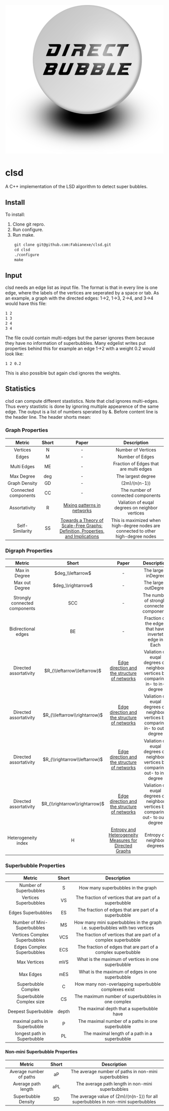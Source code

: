 ![logo](https://raw.githubusercontent.com/Fabianexe/clsd/master/logo.png "logo")

# clsd
A C++ implementation of the LSD algorithm to detect super bubbles.


## Install

To install:
1. Clone git repro.
2. Run configure.
3. Run make.
```
    git clone git@github.com:Fabianexe/clsd.git
    cd clsd
    ./configure 
    make
```

## Input

clsd needs an edge list as input file.
The format is that in every line is one edge, where the labels of the vertices are seperated by a space or tab.
As an example, a graph with the directed edges: 1->2, 1->3, 2->4, and 3->4 would have this file:
```
1 2
1 3
2 4
3 4
```

The file could contain multi-edges but the parser ignores them because they have no information of superbubbles.
Many edgelist writes put properties behind this for example an edge 1->2 with a weight 0.2 would look like:
```
1 2 0.2
```
This is also possible but again clsd ignores the weights.


## Statistics

clsd can compute different stastistics.
Note that clsd ignores multi-edges. Thus every stastistic is done by ignoring multiple appearence of the same edge.
The output is a list of numbers sperated by &.
Before content line is the header line. The header shorts mean:

### Graph Properties
| Metric                      | Short       | Paper    | Description    |
|:---------------------------:|:-----------:|:--------:|:--------------:|
|Vertices                     | N           | -        | Number of Vertices  |
|Edges                        | M           | -        | Number of Edges  |
|Multi Edges                  | ME          | -        | Fraction of Edges that are multi edges |
|Max Degree                   | deg         | -        | The largest degree  |
|Graph Density                | GD          | -        | (2m)/(n(n-1))  |
|Connected components         | CC          | -        | The number of connected components|
|Assortativity                | R           | [Mixing patterns in networks](https://journals.aps.org/pre/pdf/10.1103/PhysRevE.67.026126) | Valiation of euqal degrees on neighbor vertices 
|Self-Similarity              | SS          | [Towards a Theory of Scale-Free Graphs: Definition, Properties, and Implications](https://projecteuclid.org/download/pdf_1/euclid.im/1150477667) | This is maximized when high-degree nodes are connected to other high-degree nodes


### Digraph Properties
| Metric                      | Short       | Paper    | Description    |
|:---------------------------:|:-----------:|:--------:|:--------------:|
|Max in Degree                | $deg_\\leftarrow$       | -        | The largest inDegree  |
|Max out Degree               | $deg_\\rightarrow$      | -        | The largest outDegree  |
|Strongly connected components| SCC         | -        | The number of strongly connected components|
|Bidirectional edges          | BE          | -        | Fraction of the edges that have invertet edge in Each
|Directed assortativity       | $R_{\\leftarrow\\leftarrow}$        | [Edge direction and the structure of networks](https://www.pnas.org/content/pnas/107/24/10815.full.pdf) | Valiation of euqal degrees on neighbor vertices by comparing in- to in-degree
|Directed assortativity       | $R_{\\leftarrow\\rightarrow}$      | [Edge direction and the structure of networks](https://www.pnas.org/content/pnas/107/24/10815.full.pdf) | Valiation of euqal degrees on neighbor vertices by comparing in- to out-degree
|Directed assortativity       | $R_{\\rightarrow\\leftarrow}$      | [Edge direction and the structure of networks](https://www.pnas.org/content/pnas/107/24/10815.full.pdf) | Valiation of euqal degrees on neighbor vertices by comparing out- to in-degree
|Directed assortativity       | $R_{\\rightarrow\\rightarrow}$     | [Edge direction and the structure of networks](https://www.pnas.org/content/pnas/107/24/10815.full.pdf) | Valiation of euqal degrees on neighbor vertices by comparing out- to out-degree
|Heterogeneity index          | H           | [Entropy and Heterogeneity Measures for Directed Graphs](https://link.springer.com/chapter/10.1007/978-3-642-39140-8_15) | Entropy of neighbor degrees 

### Superbubble Properties
| Metric                       | Short        | Description    |
|:----------------------------:|:------------:|:--------------:|
| Number of Superbubbles       | S            | How many superbubbles in the graph
| Vertices Superbubbles        | VS           | The fraction of vertices that are part of a superbubble
| Edges Superbubbles           | ES           | The fraction of edges that are part of a superbubble
| Number of Mini-Superbubbles  | MS           | How many mini superbubbles in the graph i.e. superbubbles with two vertices
| Vertices Complex Superbubbles| VCS          | The fraction of vertices that are part of a complex superbubble
| Edges Complex Superbubbles   | ECS          | The fraction of edges that are part of a complex superbubble
| Max Vertices                 | mVS          | What is the maximum of vertices in one superbubble
| Max Edges                    | mES          | What is the maximum of edges in one superbubble
| Superbubble Complex          | C            | How many non-overlapping superbubble complexes exist
| Superbubble Complex size     | CS           | The maximum number of superbubbles in one complex
| Deepest Superbubble          | depth        | The maximal depth that a superbubble have
| maximal paths in Superbubble | P            | The maximal number of a paths in one superbubble
| longest path in Superbubble  | PL           | The maximal length of a path in a superbubble

#### Non-mini Superbubble Properties
| Metric                      | Short        | Description    |
|:---------------------------:|:------------:|:--------------:|
| Average number of paths     | aP           | The average number of paths in non-mini superbubbles
| Average path length         | aPL          | The average path length  in non-mini superbubbles
| Superbubble Density         | SD           | The average value of (2m)/(n(n-1)) for all superbubbles  in non-mini superbubbles
